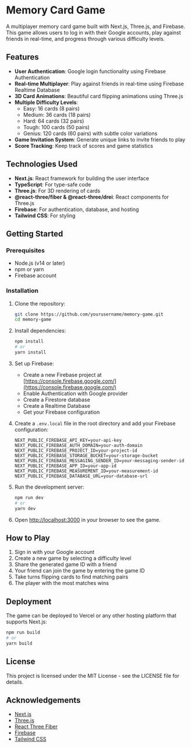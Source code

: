 # Memory Card Game

A multiplayer memory card game built with Next.js, Three.js, and Firebase. This game allows users to log in with their Google accounts, play against friends in real-time, and progress through various difficulty levels.

## Features

- **User Authentication**: Google login functionality using Firebase Authentication
- **Real-time Multiplayer**: Play against friends in real-time using Firebase Realtime Database
- **3D Card Animations**: Beautiful card flipping animations using Three.js
- **Multiple Difficulty Levels**: 
  - Easy: 16 cards (8 pairs)
  - Medium: 36 cards (18 pairs)
  - Hard: 64 cards (32 pairs)
  - Tough: 100 cards (50 pairs)
  - Genius: 120 cards (60 pairs) with subtle color variations
- **Game Invitation System**: Generate unique links to invite friends to play
- **Score Tracking**: Keep track of scores and game statistics

## Technologies Used

- **Next.js**: React framework for building the user interface
- **TypeScript**: For type-safe code
- **Three.js**: For 3D rendering of cards
- **@react-three/fiber & @react-three/drei**: React components for Three.js
- **Firebase**: For authentication, database, and hosting
- **Tailwind CSS**: For styling

## Getting Started

### Prerequisites

- Node.js (v14 or later)
- npm or yarn
- Firebase account

### Installation

1. Clone the repository:
   ```bash
   git clone https://github.com/yourusername/memory-game.git
   cd memory-game
   ```

2. Install dependencies:
   ```bash
   npm install
   # or
   yarn install
   ```

3. Set up Firebase:
   - Create a new Firebase project at [https://console.firebase.google.com/](https://console.firebase.google.com/)
   - Enable Authentication with Google provider
   - Create a Firestore database
   - Create a Realtime Database
   - Get your Firebase configuration

4. Create a `.env.local` file in the root directory and add your Firebase configuration:
   ```
   NEXT_PUBLIC_FIREBASE_API_KEY=your-api-key
   NEXT_PUBLIC_FIREBASE_AUTH_DOMAIN=your-auth-domain
   NEXT_PUBLIC_FIREBASE_PROJECT_ID=your-project-id
   NEXT_PUBLIC_FIREBASE_STORAGE_BUCKET=your-storage-bucket
   NEXT_PUBLIC_FIREBASE_MESSAGING_SENDER_ID=your-messaging-sender-id
   NEXT_PUBLIC_FIREBASE_APP_ID=your-app-id
   NEXT_PUBLIC_FIREBASE_MEASUREMENT_ID=your-measurement-id
   NEXT_PUBLIC_FIREBASE_DATABASE_URL=your-database-url
   ```

5. Run the development server:
   ```bash
   npm run dev
   # or
   yarn dev
   ```

6. Open [http://localhost:3000](http://localhost:3000) in your browser to see the game.

## How to Play

1. Sign in with your Google account
2. Create a new game by selecting a difficulty level
3. Share the generated game ID with a friend
4. Your friend can join the game by entering the game ID
5. Take turns flipping cards to find matching pairs
6. The player with the most matches wins

## Deployment

The game can be deployed to Vercel or any other hosting platform that supports Next.js:

```bash
npm run build
# or
yarn build
```

## License

This project is licensed under the MIT License - see the LICENSE file for details.

## Acknowledgements

- [Next.js](https://nextjs.org/)
- [Three.js](https://threejs.org/)
- [React Three Fiber](https://github.com/pmndrs/react-three-fiber)
- [Firebase](https://firebase.google.com/)
- [Tailwind CSS](https://tailwindcss.com/)
